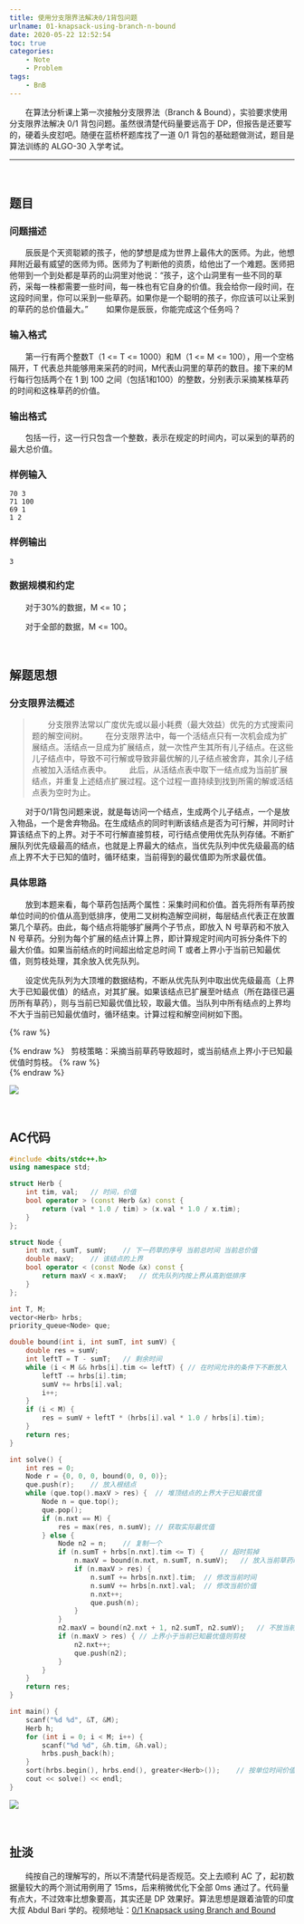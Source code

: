 ```yaml
---
title: 使用分支限界法解决0/1背包问题
urlname: 01-knapsack-using-branch-n-bound
date: 2020-05-22 12:52:54
toc: true
categories:
    - Note
    - Problem
tags:
    - BnB
---
```


&emsp;&emsp;在算法分析课上第一次接触分支限界法（Branch & Bound），实验要求使用分支限界法解决 0/1 背包问题。虽然很清楚代码量要远高于 DP，但报告是还要写的，硬着头皮怼吧。随便在蓝桥杯题库找了一道 0/1 背包的基础题做测试，题目是算法训练的 ALGO-30 入学考试。

<!--more-->

---
<br>

## 题目

### 问题描述

&emsp;&emsp;辰辰是个天资聪颖的孩子，他的梦想是成为世界上最伟大的医师。为此，他想拜附近最有威望的医师为师。医师为了判断他的资质，给他出了一个难题。医师把他带到一个到处都是草药的山洞里对他说：“孩子，这个山洞里有一些不同的草药，采每一株都需要一些时间，每一株也有它自身的价值。我会给你一段时间，在这段时间里，你可以采到一些草药。如果你是一个聪明的孩子，你应该可以让采到的草药的总价值最大。”
&emsp;&emsp;如果你是辰辰，你能完成这个任务吗？

### 输入格式

&emsp;&emsp;第一行有两个整数T（1 <= T <= 1000）和M（1 <= M <= 100），用一个空格隔开，T 代表总共能够用来采药的时间，M代表山洞里的草药的数目。接下来的M行每行包括两个在 1 到 100 之间（包括1和100）的整数，分别表示采摘某株草药的时间和这株草药的价值。

### 输出格式

&emsp;&emsp;包括一行，这一行只包含一个整数，表示在规定的时间内，可以采到的草药的最大总价值。

### 样例输入

```
70 3
71 100
69 1
1 2
```

### 样例输出

```
3
```

### 数据规模和约定

&emsp;&emsp;对于30%的数据，M <= 10；

&emsp;&emsp;对于全部的数据，M <= 100。

<br>

## 解题思想

### 分支限界法概述

>&emsp;&emsp;分支限界法常以广度优先或以最小耗费（最大效益）优先的方式搜索问题的解空间树。
&emsp;&emsp;在分支限界法中，每一个活结点只有一次机会成为扩展结点。活结点一旦成为扩展结点，就一次性产生其所有儿子结点。在这些儿子结点中，导致不可行解或导致非最优解的儿子结点被舍弃，其余儿子结点被加入活结点表中。
&emsp;&emsp;此后，从活结点表中取下一结点成为当前扩展结点，并重复上述结点扩展过程。这个过程一直持续到找到所需的解或活结点表为空时为止。

&emsp;&emsp;对于0/1背包问题来说，就是每访问一个结点，生成两个儿子结点，一个是放入物品，一个是舍弃物品。在生成结点的同时判断该结点是否为可行解，并同时计算该结点下的上界。对于不可行解直接剪枝，可行结点使用优先队列存储。不断扩展队列优先级最高的结点，也就是上界最大的结点，当优先队列中优先级最高的结点上界不大于已知的值时，循环结束，当前得到的最优值即为所求最优值。

### 具体思路

&emsp;&emsp;放到本题来看，每个草药包括两个属性：采集时间和价值。首先将所有草药按单位时间的价值从高到低排序，使用二叉树构造解空间树，每层结点代表正在放置第几个草药。由此，每个结点将能够扩展两个子节点，即放入 N 号草药和不放入 N 号草药。分别为每个扩展的结点计算上界，即计算规定时间内可拆分条件下的最大价值。如果当前结点的时间超出给定总时间 T 或者上界小于当前已知最优值，则剪枝处理，其余放入优先队列。

&emsp;&emsp;设定优先队列为大顶堆的数据结构，不断从优先队列中取出优先级最高（上界大于已知最优值）的结点，对其扩展。如果该结点已扩展至叶结点（所在路径已遍历所有草药），则与当前已知最优值比较，取最大值。当队列中所有结点的上界均不大于当前已知最优值时，循环结束。计算过程和解空间树如下图。

{% raw %}<article class="message is-info"><div class="message-body">{% endraw %}
<span class="icon"><i class="fas fa-lightbulb mr-2"></i></span>&nbsp;&nbsp;剪枝策略：采摘当前草药导致超时，或当前结点上界小于已知最优值时剪枝。
{% raw %}</div></article>{% endraw %}

![](https://cdn.jsdelivr.net/gh/kainzhang/kz-img/blog/20/05/22/200522-2.jpg)

<br>

## AC代码

``` cpp
#include <bits/stdc++.h>
using namespace std;

struct Herb {
    int tim, val;   // 时间，价值
    bool operator > (const Herb &x) const {
        return (val * 1.0 / tim) > (x.val * 1.0 / x.tim);
    }
};

struct Node {
    int nxt, sumT, sumV;    // 下一药草的序号 当前总时间 当前总价值
    double maxV;    // 该结点的上界
    bool operator < (const Node &x) const {
        return maxV < x.maxV;   // 优先队列内按上界从高到低排序
    }
};

int T, M;
vector<Herb> hrbs;
priority_queue<Node> que;

double bound(int i, int sumT, int sumV) {
    double res = sumV;
    int leftT = T - sumT;   // 剩余时间
    while (i < M && hrbs[i].tim <= leftT) { // 在时间允许的条件下不断放入
        leftT -= hrbs[i].tim;
        sumV += hrbs[i].val;
        i++;
    }
    if (i < M) {
        res = sumV + leftT * (hrbs[i].val * 1.0 / hrbs[i].tim);
    }
    return res;
}

int solve() {
    int res = 0;
    Node r = {0, 0, 0, bound(0, 0, 0)};
    que.push(r);    // 放入根结点
    while (que.top().maxV > res) {  // 堆顶结点的上界大于已知最优值
        Node n = que.top();
        que.pop();
        if (n.nxt == M) {
            res = max(res, n.sumV); // 获取实际最优值
        } else {
            Node n2 = n;    // 复制一个
            if (n.sumT + hrbs[n.nxt].tim <= T) {    // 超时剪掉
                n.maxV = bound(n.nxt, n.sumT, n.sumV);   // 放入当前草药时的上界
                if (n.maxV > res) {
                    n.sumT += hrbs[n.nxt].tim;  // 修改当前时间
                    n.sumV += hrbs[n.nxt].val;  // 修改当前价值
                    n.nxt++;
                    que.push(n);
                }
            }
            n2.maxV = bound(n2.nxt + 1, n2.sumT, n2.sumV);   // 不放当前草药时的上界
            if (n.maxV > res) { // 上界小于当前已知最优值则剪枝
                n2.nxt++;
                que.push(n2);
            }
        }
    }
    return res;
}

int main() {
    scanf("%d %d", &T, &M);
    Herb h;
    for (int i = 0; i < M; i++) {
        scanf("%d %d", &h.tim, &h.val);
        hrbs.push_back(h);
    }
    sort(hrbs.begin(), hrbs.end(), greater<Herb>());    // 按单位时间价值排序
    cout << solve() << endl;
}
```

![](https://cdn.jsdelivr.net/gh/kainzhang/kz-img/blog/20/05/22/200522-2.png)

<br>

## 扯淡

&emsp;&emsp;纯按自己的理解写的，所以不清楚代码是否规范。交上去顺利 AC 了，起初数据量较大的两个测试用例用了 15ms，后来稍微优化下全部 0ms 通过了。代码量有点大，不过效率比想象要高，其实还是 DP 效果好。算法思想是跟着油管的印度大叔 Abdul Bari 学的。视频地址：[0/1 Knapsack using Branch and Bound](https://youtu.be/yV1d-b_NeK8 "0/1 Knapsack using Branch and Bound")